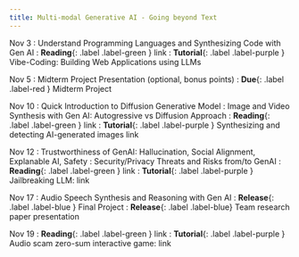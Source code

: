 ```yaml
---
title: Multi-modal Generative AI - Going beyond Text
---
```


Nov 3
: Understand Programming Languages and Synthesizing Code with Gen AI
: **Reading**{: .label .label-green } link
: **Tutorial**{: .label .label-purple } Vibe-Coding: Building Web Applications using LLMs

Nov 5
: Midterm Project Presentation (optional, bonus points)
: **Due**{: .label .label-red } Midterm Project

Nov 10
: Quick Introduction to Diffusion Generative Model
: Image and Video Synthesis with Gen AI: Autogressive vs Diffusion Approach
: **Reading**{: .label .label-green } link
: **Tutorial**{: .label .label-purple } Synthesizing and detecting AI-generated images link

Nov 12
: Trustworthiness of GenAI: Hallucination, Social Alignment, Explanable AI, Safety
: Security/Privacy Threats and Risks from/to GenAI
: **Reading**{: .label .label-green } link
: **Tutorial**{: .label .label-purple } Jailbreaking LLM: link

Nov 17
: Audio Speech Synthesis and Reasoning with Gen AI
: **Release**{: .label .label-blue } Final Project
: **Release**{: .label .label-blue} Team research paper presentation

Nov 19
: **Reading**{: .label .label-green } link
: **Tutorial**{: .label .label-purple } Audio scam zero-sum interactive game: link